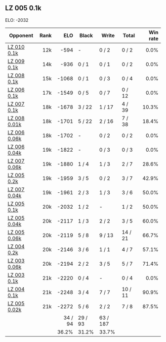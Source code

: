 ## LZ 005 0.1k ##

ELO: -2032

Opponent | Rank | ELO | Black | Write | Total | Win rate
---------|-----:|----:|-------|-------|-------|-------:
[LZ 010 0.1k](LZ%20010%200.1k.md) | 12k | -594 | - | 0 / 2 | 0 / 2 | 0.0%
[LZ 009 0.1k](LZ%20009%200.1k.md) | 14k | -936 | 0 / 1 | 0 / 1 | 0 / 2 | 0.0%
[LZ 008 0.1k](LZ%20008%200.1k.md) | 15k | -1068 | 0 / 1 | 0 / 3 | 0 / 4 | 0.0%
[LZ 006 0.1k](LZ%20006%200.1k.md) | 17k | -1549 | 0 / 5 | 0 / 7 | 0 / 12 | 0.0%
[LZ 007 0.1k](LZ%20007%200.1k.md) | 18k | -1678 | 3 / 22 | 1 / 17 | 4 / 39 | 10.3%
[LZ 008 0.01k](LZ%20008%200.01k.md) | 18k | -1701 | 5 / 22 | 2 / 16 | 7 / 38 | 18.4%
[LZ 006 0.06k](LZ%20006%200.06k.md) | 18k | -1702 | - | 0 / 2 | 0 / 2 | 0.0%
[LZ 006 0.04k](LZ%20006%200.04k.md) | 19k | -1822 | - | 0 / 3 | 0 / 3 | 0.0%
[LZ 007 0.06k](LZ%20007%200.06k.md) | 19k | -1880 | 1 / 4 | 1 / 3 | 2 / 7 | 28.6%
[LZ 005 0.2k](LZ%20005%200.2k.md) | 19k | -1959 | 3 / 5 | 0 / 2 | 3 / 7 | 42.9%
[LZ 007 0.04k](LZ%20007%200.04k.md) | 19k | -1961 | 2 / 3 | 1 / 3 | 3 / 6 | 50.0%
[LZ 005 0.1k](LZ%20005%200.1k.md) | 20k | -2032 | 1 / 2 | - | 1 / 2 | 50.0%
[LZ 005 0.04k](LZ%20005%200.04k.md) | 20k | -2117 | 1 / 3 | 2 / 2 | 3 / 5 | 60.0%
[LZ 005 0.06k](LZ%20005%200.06k.md) | 20k | -2119 | 5 / 8 | 9 / 13 | 14 / 21 | 66.7%
[LZ 004 0.2k](LZ%20004%200.2k.md) | 20k | -2146 | 3 / 6 | 1 / 1 | 4 / 7 | 57.1%
[LZ 003 0.06k](LZ%20003%200.06k.md) | 20k | -2194 | 2 / 2 | 3 / 5 | 5 / 7 | 71.4%
[LZ 003 0.1k](LZ%20003%200.1k.md) | 21k | -2220 | 0 / 4 | - | 0 / 4 | 0.0%
[LZ 004 0.1k](LZ%20004%200.1k.md) | 21k | -2248 | 3 / 4 | 7 / 7 | 10 / 11 | 90.9%
[LZ 005 0.02k](LZ%20005%200.02k.md) | 21k | -2272 | 5 / 6 | 2 / 2 | 7 / 8 | 87.5%
 | | | 34 / 94 | 29 / 93 | 63 / 187 | 
 | | | 36.2% | 31.2% | 33.7% | 
